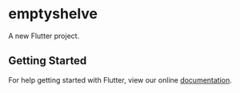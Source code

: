 # emptyshelve

A new Flutter project.

## Getting Started

For help getting started with Flutter, view our online
[documentation](https://flutter.io/).
